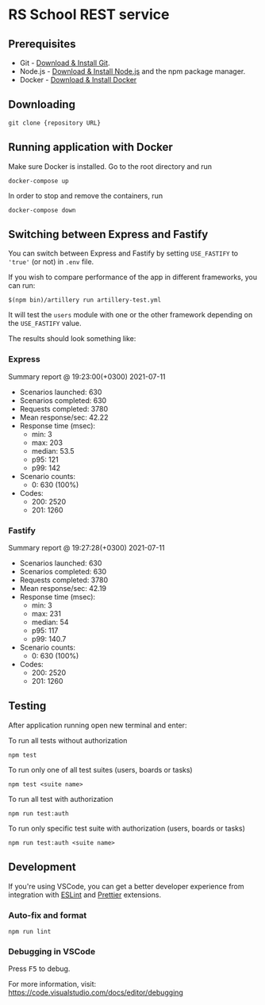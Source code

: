 # RS School REST service

## Prerequisites

- Git - [Download & Install Git](https://git-scm.com/downloads).
- Node.js - [Download & Install Node.js](https://nodejs.org/en/download/) and the npm package manager.
- Docker - [Download & Install Docker](https://www.docker.com/get-started)

## Downloading

```
git clone {repository URL}
```

## Running application with Docker

Make sure Docker is installed.
Go to the root directory and run

```
docker-compose up
```

In order to stop and remove the containers, run

```
docker-compose down
```

## Switching between Express and Fastify

You can switch between Express and Fastify by setting `USE_FASTIFY` to `'true'` (or not) in `.env` file.

If you wish to compare performance of the app in different frameworks, you can run:

`$(npm bin)/artillery run artillery-test.yml`

It will test the `users` module with one or the other framework depending on the `USE_FASTIFY` value.

The results should look something like:

### Express
Summary report @ 19:23:00(+0300) 2021-07-11
  - Scenarios launched:  630
  - Scenarios completed: 630
  - Requests completed:  3780
  - Mean response/sec: 42.22
  - Response time (msec):
    - min: 3
    - max: 203
    - median: 53.5
    - p95: 121
    - p99: 142
  - Scenario counts:
    - 0: 630 (100%)
  - Codes:
    - 200: 2520
    - 201: 1260

### Fastify
Summary report @ 19:27:28(+0300) 2021-07-11
  - Scenarios launched:  630
  - Scenarios completed: 630
  - Requests completed:  3780
  - Mean response/sec: 42.19
  - Response time (msec):
    - min: 3
    - max: 231
    - median: 54
    - p95: 117
    - p99: 140.7
  - Scenario counts:
    - 0: 630 (100%)
  - Codes:
    - 200: 2520
    - 201: 1260

## Testing

After application running open new terminal and enter:

To run all tests without authorization

```
npm test
```

To run only one of all test suites (users, boards or tasks)

```
npm test <suite name>
```

To run all test with authorization

```
npm run test:auth
```

To run only specific test suite with authorization (users, boards or tasks)

```
npm run test:auth <suite name>
```

## Development

If you're using VSCode, you can get a better developer experience from integration with [ESLint](https://marketplace.visualstudio.com/items?itemName=dbaeumer.vscode-eslint) and [Prettier](https://marketplace.visualstudio.com/items?itemName=esbenp.prettier-vscode) extensions.

### Auto-fix and format

```
npm run lint
```

### Debugging in VSCode

Press <kbd>F5</kbd> to debug.

For more information, visit: https://code.visualstudio.com/docs/editor/debugging
